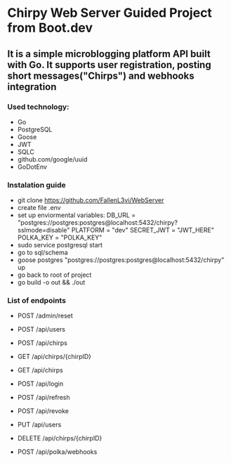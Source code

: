 # Chirpy Web Server Guided Project from **Boot.dev**
## It is a simple microblogging platform API built with Go. It supports user registration, posting short messages("Chirps") and webhooks integration

### Used technology:
* Go
* PostgreSQL
* Goose
* JWT
* SQLC
* github.com/google/uuid
* GoDotEnv

### Instalation guide
* git clone https://github.com/FallenL3vi/WebServer
* create file .env
* set up enviormental variables:
    DB_URL = "postgres://postgres:postgres@localhost:5432/chirpy?sslmode=disable"
    PLATFORM = "dev"
    SECRET_JWT = "JWT_HERE"
    POLKA_KEY = "POLKA_KEY"
* sudo service postgresql start
* go to sql/schema
* goose postgres "postgres://postgres:postgres@localhost:5432/chirpy" up
* go back to root of project
* go build -o out && ./out


### List of endpoints

* POST /admin/reset

* POST /api/users

* POST /api/chirps

* GET /api/chirps/{chirpID}

* GET /api/chirps

* POST /api/login

* POST /api/refresh

* POST /api/revoke

* PUT /api/users

* DELETE /api/chirps/{chirpID}

* POST /api/polka/webhooks
